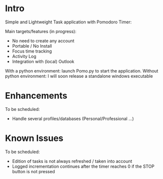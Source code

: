 # Intro

Simple and Lightweight Task application with Pomodoro Timer:

Main targets/features (in progress):
- No need to create any account
- Portable / No Install
- Focus time tracking
- Activity Log
- Integration with (local) Outlook

With a python environment: launch Pomo.py to start the application.
Without python environment: I will soon release a standalone windows executable

# Enhancements

To be scheduled:
- Handle several profiles/databases (Personal/Professional ...)

# Known Issues

To be scheduled:
- Edition of tasks is not always refreshed / taken into account
- Logged incrementation continues after the timer reaches 0 if the STOP button is not pressed